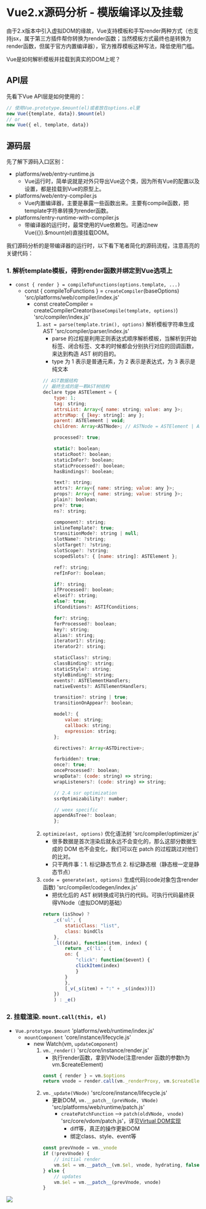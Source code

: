 # Vue2.x源码分析 - 模版编译以及挂载

由于2.x版本中引入虚拟DOM的缘故，Vue支持模板和手写render两种方式（也支持jsx，属于第三方插件帮你转换为render函数；当然模板方式最终也是转换为render函数，但属于官方内置编译器），官方推荐模板这种写法，降低使用门槛。

Vue是如何解析模板并挂载到真实的DOM上呢？

## API层

先看下Vue API层是如何使用的：

``` js
// 使用Vue.prototype.$mount(el)或者放在options.el里
new Vue({template, data}).$mount(el)
// or
new Vue({ el, template, data})
```

## 源码层

先了解下源码入口区别：
* platforms/web/entry-runtime.js
    * Vue运行时，简单说就是对外只导出Vue这个类，因为所有Vue的配置以及设置，都是挂载到Vue的原型上。
* platforms/web/entry-compiler.js
    * Vue内置编译器，主要是暴露一些函数出来。主要有compile函数，把template字符串转换为render函数。
* platforms/entry-runtime-with-compiler.js
    * 带编译器的运行时，最常使用的Vue依赖包。可通过new Vue({}).$mount(el)直接挂载DOM。

我们源码分析的是带编译器的运行时，以下看下笔者简化的源码流程，注意高亮的关键代码：

### 1. 解析template模板，得到render函数并绑定到Vue选项上
* `const { render } = compileToFunctions(options.template, ...)`
    * const { compileToFunctions } = `createCompiler`(baseOptions) 'src/platforms/web/compiler/index.js'
        * const createCompiler = createCompilerCreator(`baseCompile(template, options)`) 'src/compiler/index.js'
            1. `ast = parse(template.trim(), options)` 解析模板字符串生成 AST 'src/compiler/parser/index.js'
                * parse 的过程是利用正则表达式顺序解析模板，当解析到开始标签、闭合标签、文本的时候都会分别执行对应的回调函数，来达到构造 AST 树的目的。
                * type 为 1 表示是普通元素，为 2 表示是表达式，为 3 表示是纯文本
                ``` js
                // AST数据结构
                // 最终生成的是一颗AST树结构
                declare type ASTElement = {
                    type: 1;
                    tag: string;
                    attrsList: Array<{ name: string; value: any }>;
                    attrsMap: { [key: string]: any };
                    parent: ASTElement | void;
                    children: Array<ASTNode>; // ASTNode = ASTElement | ASTText | ASTExpression;

                    processed?: true;

                    static?: boolean;
                    staticRoot?: boolean;
                    staticInFor?: boolean;
                    staticProcessed?: boolean;
                    hasBindings?: boolean;

                    text?: string;
                    attrs?: Array<{ name: string; value: any }>;
                    props?: Array<{ name: string; value: string }>;
                    plain?: boolean;
                    pre?: true;
                    ns?: string;

                    component?: string;
                    inlineTemplate?: true;
                    transitionMode?: string | null;
                    slotName?: ?string;
                    slotTarget?: ?string;
                    slotScope?: ?string;
                    scopedSlots?: { [name: string]: ASTElement };

                    ref?: string;
                    refInFor?: boolean;

                    if?: string;
                    ifProcessed?: boolean;
                    elseif?: string;
                    else?: true;
                    ifConditions?: ASTIfConditions;

                    for?: string;
                    forProcessed?: boolean;
                    key?: string;
                    alias?: string;
                    iterator1?: string;
                    iterator2?: string;

                    staticClass?: string;
                    classBinding?: string;
                    staticStyle?: string;
                    styleBinding?: string;
                    events?: ASTElementHandlers;
                    nativeEvents?: ASTElementHandlers;

                    transition?: string | true;
                    transitionOnAppear?: boolean;

                    model?: {
                        value: string;
                        callback: string;
                        expression: string;
                    };

                    directives?: Array<ASTDirective>;

                    forbidden?: true;
                    once?: true;
                    onceProcessed?: boolean;
                    wrapData?: (code: string) => string;
                    wrapListeners?: (code: string) => string;

                    // 2.4 ssr optimization
                    ssrOptimizability?: number;

                    // weex specific
                    appendAsTree?: boolean;
                    };
                ```
            2. `optimize(ast, options)` 优化语法树 'src/compiler/optimizer.js'
                * 很多数据是首次渲染后就永远不会变化的，那么这部分数据生成的 DOM 也不会变化，我们可以在 patch 的过程跳过对他们的比对。
                * 只干两件事：1. 标记静态节点 2. 标记静态根（静态根一定是静态节点）
            3. `code = generate(ast, options)` 生成代码(code对象包含render函数) 'src/compiler/codegen/index.js'
                * 把优化后的 AST 树转换成可执行的代码。可执行代码最终获得VNode（虚拟DOM的基础）
                ``` js
                return (isShow) ?
                    _c('ul', {
                        staticClass: "list",
                        class: bindCls
                    },
                    _l((data), function(item, index) {
                        return _c('li', {
                        on: {
                            "click": function($event) {
                            clickItem(index)
                            }
                        }
                        },
                        [_v(_s(item) + ":" + _s(index))])
                    })
                    ) : _e()
                ```

### 2. 挂载渲染. `mount.call(this, el)`
* `Vue.prototype.$mount` 'platforms/web/runtime/index.js'
    * `mountComponent` 'core/instance/lifecycle.js'
        * new Watch(vm, `updateComponent`)
            1. `vm._render()` 'src/core/instance/render.js'
                * 执行render函数，拿到VNode(注意render
                函数的参数h为vm.$createElement)
                ``` js
                const { render } = vm.$options
                return vnode = render.call(vm._renderProxy, vm.$createElement)
                ```
            2. `vm._update(VNode)` 'src/core/instance/lifecycle.js'
                * 更新DOM, `vm.__patch__(preVNode, VNode)` 'src/platforms/web/runtime/patch.js'
                    * `createPatchFunction` --> `patch(oldVNode, vnode)` 'src/core/vdom/patch.js'，详见[Virtual DOM实现](./vue-code.3.vdom.md)
                        * diff等，真正的操作更新DOM
                        * 绑定class、style、event等
                ``` js
                const prevVnode = vm._vnode
                if (!prevVnode) {
                    // initial render
                    vm.$el = vm.__patch__(vm.$el, vnode, hydrating, false /* removeOnly */)
                } else {
                    // updates
                    vm.$el = vm.__patch__(prevVnode, vnode)
                }
                ```

![](https://ustbhuangyi.github.io/vue-analysis/assets/new-vue.png)
